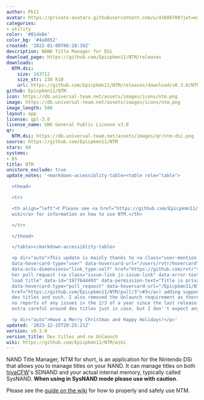 ```yaml
---
author: Pk11
avatar: https://private-avatars.githubusercontent.com/u/41608708?jwt=eyJhbGciOiJIUzI1NiIsInR5cCI6IkpXVCJ9.eyJpc3MiOiJnaXRodWIuY29tIiwiYXVkIjoicmF3LmdpdGh1YnVzZXJjb250ZW50LmNvbSIsImtleSI6ImtleTEiLCJleHAiOjE3MzQ2NzU5MDAsIm5iZiI6MTczNDY3NDcwMCwicGF0aCI6Ii91LzQxNjA4NzA4In0.nprOlVLi32dif-Dqsa91jgToSvA1FQOUNuiDh9sKKAU&v=4
categories:
- utility
color: '#81de8e'
color_bg: '#4a8052'
created: '2022-01-09T06:28:39Z'
description: NAND Title Manager for DSi
download_page: https://github.com/Epicpkmn11/NTM/releases
downloads:
  NTM.dsi:
    size: 243712
    size_str: 238 KiB
    url: https://github.com/Epicpkmn11/NTM/releases/download/v0.3.0/NTM.dsi
github: Epicpkmn11/NTM
icon: https://db.universal-team.net/assets/images/icons/ntm.png
image: https://db.universal-team.net/assets/images/icons/ntm.png
image_length: 586
layout: app
license: gpl-3.0
license_name: GNU General Public License v3.0
qr:
  NTM.dsi: https://db.universal-team.net/assets/images/qr/ntm-dsi.png
source: https://github.com/Epicpkmn11/NTM
stars: 64
systems:
- DS
title: NTM
unistore_exclude: true
update_notes: '<markdown-accessiblity-table><table role="table">

  <thead>

  <tr>

  <th align="left">❗ Please see <a href="https://github.com/Epicpkmn11/NTM/wiki">the
  wiki</a> for information on how to use NTM.</th>

  </tr>

  </thead>

  </table></markdown-accessiblity-table>

  <p dir="auto">This update is mainly thanks to <a class="user-mention notranslate"
  data-hovercard-type="user" data-hovercard-url="/users/rvtr/hovercard" data-octo-click="hovercard-link-click"
  data-octo-dimensions="link_type:self" href="https://github.com/rvtr">@rvtr</a> for
  her pull request (<a class="issue-link js-issue-link" data-error-text="Failed to
  load title" data-id="1977644493" data-permission-text="Title is private" data-url="https://github.com/Epicpkmn11/NTM/issues/3"
  data-hovercard-type="pull_request" data-hovercard-url="/Epicpkmn11/NTM/pull/3/hovercard"
  href="https://github.com/Epicpkmn11/NTM/pull/3">#3</a>) adding support for installing
  dev titles and such. I also removed the Unlaunch requirement as there have been
  no reports of any issues in the 2/3 of a year since the last release. Please be
  extra careful around dev titles just in case, but I don''t expect any issues.</p>

  <p dir="auto">Have a Merry Christmas and Happy Holidays!</p>'
updated: '2023-12-25T20:25:21Z'
version: v0.3.0
version_title: Dev titles and no Unlaunch
wiki: https://github.com/Epicpkmn11/NTM/wiki
---
```

NAND Title Manager, NTM for short, is an application for the Nintendo DSi that allows you to manage titles on your NAND. It can manage titles on both [hiyaCFW](https://wiki.ds-homebrew.com/hiyacfw/)'s SDNAND and your actual internal memory, typically called SysNAND. **When using in SysNAND mode please use with caution**.

Please see the [guide on the wiki](https://github.com/Epicpkmn11/NTM/wiki/How-to-Install-DSiWare) for how to properly and safely use NTM.